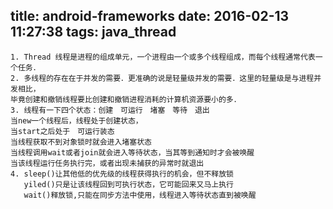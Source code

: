 title: android-frameworks
date: 2016-02-13 11:27:38
tags: java_thread
---
```
1. Thread 线程是进程的组成单元，一个进程由一个或多个线程组成，而每个线程通常代表一个任务．
2. 多线程的存在在于并发的需要．更准确的说是轻量级并发的需要．这里的轻量级是与进程并发相比，
毕竟创建和撤销线程要比创建和撤销进程消耗的计算机资源要小的多．
3. 线程有一下四个状态：创建　可运行　堵塞　等待　退出
当new一个线程后，线程处于创建状态，
当start之后处于　可运行装态
当线程获取不到对象锁时就会进入堵塞状态
当线程调用wait或者join就会进入等待状态，当其等到通知时才会被唤醒
当该线程运行任务执行完，或者出现未捕获的异常时就退出
4. sleep()让其他低的优先级的线程获得执行的机会，但不释放锁
   yiled()只是让该线程回到可执行状态，它可能回来又马上执行
   wait()释放锁,只能在同步方法中使用，线程进入等待状态直到被唤醒

```
